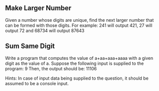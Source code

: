 ## Make Larger Number

Given a number whose digits are unique, find the next larger number that can be formed with those digits.
For example: 241 will output 421, 27 will output 72 and 68734 will output 87643

## Sum Same Digit

Write a program that computes the value of a+aa+aaa+aaaa with a given digit as the value of a.
Suppose the following input is supplied to the program:
9
Then, the output should be:
11106

Hints:
In case of input data being supplied to the question, it should be assumed to be a console input.
